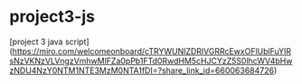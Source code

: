 # project3-js
[project 3 java script]
(https://miro.com/welcomeonboard/cTRYWUNIZDRlVGRRcEwxOFlUblFuYlRsNzVKNzVLVngzVmhwMlFZa0pPb1FTd0RwdHM5cHJCYzZ5S0lhcWV4bHwzNDU4NzY0NTM1NTE3MzM0NTA1fDI=?share_link_id=660063684726)
